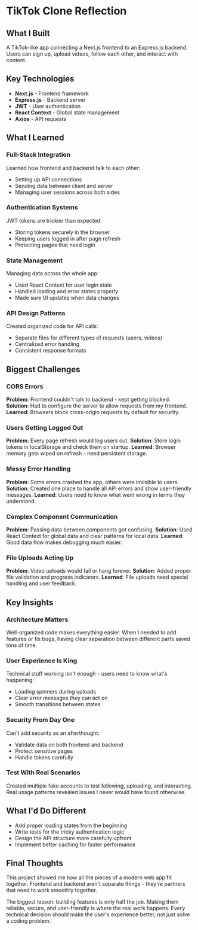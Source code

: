 # TikTok Clone Reflection

## What I Built
A TikTok-like app connecting a Next.js frontend to an Express.js backend. Users can sign up, upload videos, follow each other, and interact with content.

## Key Technologies
- **Next.js** - Frontend framework
- **Express.js** - Backend server
- **JWT** - User authentication
- **React Context** - Global state management
- **Axios** - API requests

## What I Learned

### Full-Stack Integration
Learned how frontend and backend talk to each other:
- Setting up API connections
- Sending data between client and server
- Managing user sessions across both sides

### Authentication Systems
JWT tokens are trickier than expected:
- Storing tokens securely in the browser
- Keeping users logged in after page refresh
- Protecting pages that need login

### State Management
Managing data across the whole app:
- Used React Context for user login state
- Handled loading and error states properly
- Made sure UI updates when data changes

### API Design Patterns
Created organized code for API calls:
- Separate files for different types of requests (users, videos)
- Centralized error handling
- Consistent response formats

## Biggest Challenges

### CORS Errors
**Problem**: Frontend couldn't talk to backend - kept getting blocked.
**Solution**: Had to configure the server to allow requests from my frontend.
**Learned**: Browsers block cross-origin requests by default for security.

### Users Getting Logged Out
**Problem**: Every page refresh would log users out.
**Solution**: Store login tokens in localStorage and check them on startup.
**Learned**: Browser memory gets wiped on refresh - need persistent storage.

### Messy Error Handling
**Problem**: Some errors crashed the app, others were invisible to users.
**Solution**: Created one place to handle all API errors and show user-friendly messages.
**Learned**: Users need to know what went wrong in terms they understand.

### Complex Component Communication
**Problem**: Passing data between components got confusing.
**Solution**: Used React Context for global data and clear patterns for local data.
**Learned**: Good data flow makes debugging much easier.

### File Uploads Acting Up
**Problem**: Video uploads would fail or hang forever.
**Solution**: Added proper file validation and progress indicators.
**Learned**: File uploads need special handling and user feedback.

## Key Insights

### Architecture Matters
Well-organized code makes everything easier. When I needed to add features or fix bugs, having clear separation between different parts saved tons of time.

### User Experience Is King
Technical stuff working isn't enough - users need to know what's happening:
- Loading spinners during uploads
- Clear error messages they can act on
- Smooth transitions between states

### Security From Day One
Can't add security as an afterthought:
- Validate data on both frontend and backend
- Protect sensitive pages
- Handle tokens carefully

### Test With Real Scenarios
Created multiple fake accounts to test following, uploading, and interacting. Real usage patterns revealed issues I never would have found otherwise.

## What I'd Do Different
- Add proper loading states from the beginning
- Write tests for the tricky authentication logic
- Design the API structure more carefully upfront
- Implement better caching for faster performance

## Final Thoughts
This project showed me how all the pieces of a modern web app fit together. Frontend and backend aren't separate things - they're partners that need to work smoothly together.

The biggest lesson: building features is only half the job. Making them reliable, secure, and user-friendly is where the real work happens. Every technical decision should make the user's experience better, not just solve a coding problem.
